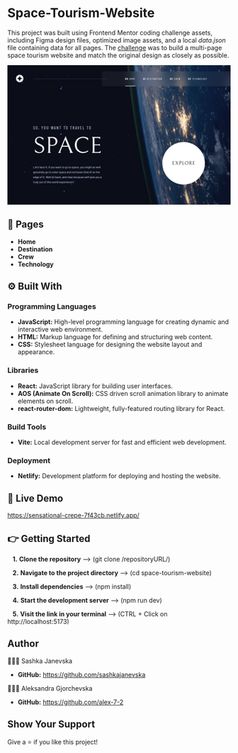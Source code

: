 # Space-Tourism-Website

This project was built using Frontend Mentor coding challenge assets, including Figma design files, optimized image assets, and a local _data.json_ file containing data for all pages. The [challenge](https://www.frontendmentor.io/challenges/space-tourism-multipage-website-gRWj1URZ3) was to build a multi-page space tourism website and match the original design as closely as possible.

![Desktop Preview](./space-tourism-website/public/desktop-preview.png)

## 📌 Pages

- **Home**
- **Destination**
- **Crew**
- **Technology**

## ⚙️ Built With

### Programming Languages

- **JavaScript:**
  High-level programming language for creating dynamic and interactive web environment.
- **HTML:**
  Markup language for defining and structuring web content.
- **CSS:**
  Stylesheet language for designing the website layout and appearance.

### Libraries

- **React:**
  JavaScript library for building user interfaces.
- **AOS (Animate On Scroll):**
  CSS driven scroll animation library to animate elements on scroll.
- **react-router-dom:**
  Lightweight, fully-featured routing library for React.

### Build Tools

- **Vite:**
  Local development server for fast and efficient web development.

### Deployment

- **Netlify:**
  Development platform for deploying and hosting the website.

## 🚀 Live Demo

https://sensational-crepe-7f43cb.netlify.app/

## 👉 Getting Started

&nbsp;&nbsp; **1.** **Clone the repository** --> (git clone /repositoryURL/)

&nbsp;&nbsp; **2.** **Navigate to the project directory** --> (cd space-tourism-website)

&nbsp;&nbsp; **3.** **Install dependencies** --> (npm install)

&nbsp;&nbsp; **4.** **Start the development server** --> (npm run dev)

&nbsp;&nbsp; **5.** **Visit the link in your terminal** --> (CTRL + Click on http://localhost:5173)

## Author

👩🏻‍💻 Sashka Janevska

- **GitHub:** https://github.com/sashkajanevska

👩🏻‍💻 Aleksandra Gjorchevska

- **GitHub:** https://github.com/alex-7-2

## Show Your Support

Give a ⭐ if you like this project!
